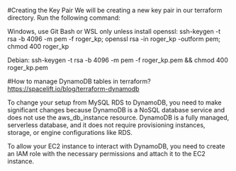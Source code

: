 #Creating the Key Pair
We will be creating a new key pair in our terraform directory. Run the following command:

Windows, use Git Bash or WSL only unless install openssl:
ssh-keygen -t rsa -b 4096 -m pem -f roger_kp; openssl rsa -in roger_kp -outform pem; chmod 400 roger_kp


Debian:
ssh-keygen -t rsa -b 4096 -m pem -f roger_kp.pem && chmod 400 roger_kp.pem


#How to manage DynamoDB tables in terraform?
https://spacelift.io/blog/terraform-dynamodb

To change your setup from MySQL RDS to DynamoDB, you need to make significant changes because DynamoDB is a NoSQL database service and does not use the aws_db_instance resource. DynamoDB is a fully managed, serverless database, and it does not require provisioning instances, storage, or engine configurations like RDS.

To allow your EC2 instance to interact with DynamoDB, you need to create an IAM role with the necessary permissions and attach it to the EC2 instance.
